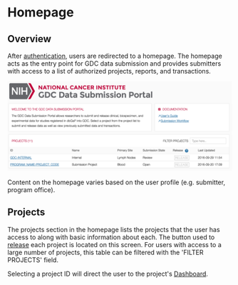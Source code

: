 # Homepage

## Overview

After [authentication](Authentication.md), users are redirected to a homepage. The homepage acts as the entry point for GDC data submission and provides submitters with access to a list of authorized projects, reports, and transactions.

[![GDC Submitter Landing Page](images/GDC_Submission_Landing_Submitter_2.png)](images/GDC_Submission_Landing_Submitter_2.png "Click to see the full image.")

Content on the homepage varies based on the user profile (e.g. submitter, program office).

## Projects

The projects section in the homepage lists the projects that the user has access to along with basic information about each. The button used to [release](Submit_Data.md) each project is located on this screen. For users with access to a large number of projects, this table can be filtered with the 'FILTER PROJECTS' field.  

Selecting a project ID will direct the user to the project's [Dashboard](Dashboard.md).
